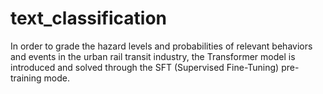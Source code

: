 # text_classification
In order to grade the hazard levels and probabilities of relevant behaviors and events in the urban rail transit industry, the Transformer model is introduced and solved through the SFT (Supervised Fine-Tuning) pre-training mode.
